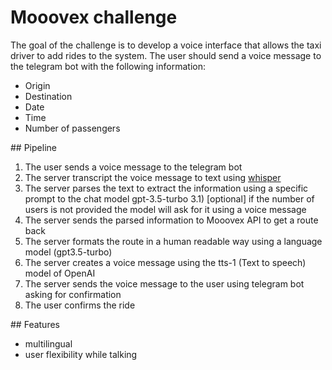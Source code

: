 # Mooovex challenge 
The goal of the challenge is to develop a voice interface that allows the taxi driver to add rides to the system. 
The user should send a voice message to the telegram bot with the following information:
- Origin
- Destination
- Date
- Time
- Number of passengers

## Pipeline 

1) The user sends a voice message to the telegram bot
2) The server transcript the voice message to text using [whisper](https://openai.com/research/whisper) 
3) The server parses the text to extract the information using a specific prompt to the chat model gpt-3.5-turbo
3.1) [optional] if the number of users is not provided the model will ask for it using a voice message
4) The server sends the parsed information to Mooovex API to get a route back 
5) The server formats the route in a human readable way using a language model (gpt3.5-turbo)
6) The server creates a voice message using the tts-1 (Text to speech) model of OpenAI
7) The server sends the voice message to the user using telegram bot asking for confirmation
8) The user confirms the ride

## Features
- multilingual
- user flexibility while talking


